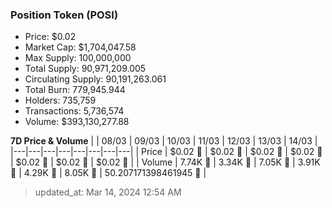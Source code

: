
  ### Position Token (POSI)
  - Price: $0.02
  - Market Cap: $1,704,047.58
  - Max Supply: 100,000,000
  - Total Supply: 90,971,209.005
  - Circulating Supply: 90,191,263.061
  - Total Burn: 779,945.944
  - Holders: 735,759
  - Transactions: 5,736,574
  - Volume: $393,130,277.88

  **7D Price & Volume**
  | | 08&#x2F;03 | 09&#x2F;03 | 10&#x2F;03 | 11&#x2F;03 | 12&#x2F;03 | 13&#x2F;03 | 14&#x2F;03 |
  |---|---|---|---|---|---|---|---|
  | Price | $0.02 🚀 | $0.02 🚀 | $0.02 🚀 | $0.02 🚀 | $0.02 🚀 | $0.02 🚀 | $0.02 🚀 |
  | Volume | 7.74K 🚀 | 3.34K 🔻 | 7.05K 🚀 | 3.91K 🔻 | 4.29K 🚀 | 8.05K 🚀 | 50.207171398461945 🔻 |

  > updated_at: Mar 14, 2024 12:54 AM
